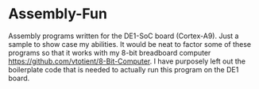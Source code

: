 # Assembly-Fun

Assembly programs written for the DE1-SoC board (Cortex-A9). Just a sample to show case my abilities. It would be neat to factor some of these programs so that it works with my 8-bit breadboard computer https://github.com/vtotient/8-Bit-Computer.
I have purposely left out the boilerplate code that is needed to actually run this program on the DE1 board. 
